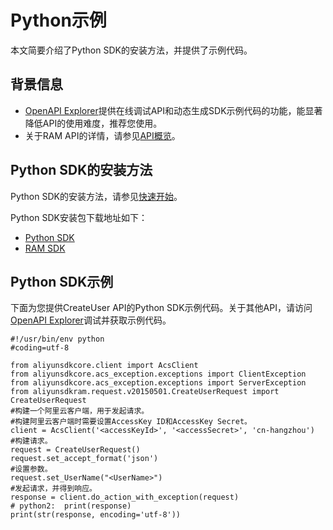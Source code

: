# Python示例

本文简要介绍了Python SDK的安装方法，并提供了示例代码。

## 背景信息

-   [OpenAPI Explorer](https://api.aliyun.com/)提供在线调试API和动态生成SDK示例代码的功能，能显著降低API的使用难度，推荐您使用。
-   关于RAM API的详情，请参见[API概览](/intl.zh-CN/API参考（RAM）/API概览.md)。

## Python SDK的安装方法

Python SDK的安装方法，请参见[快速开始]()。

Python SDK安装包下载地址如下：

-   [Python SDK](https://pypi.python.org/pypi/aliyun-python-sdk-core)
-   [RAM SDK](https://pypi.python.org/pypi/aliyun-python-sdk-ram)

## Python SDK示例

下面为您提供CreateUser API的Python SDK示例代码。关于其他API，请访问[OpenAPI Explorer](https://api.aliyun.com/)调试并获取示例代码。

```
#!/usr/bin/env python
#coding=utf-8

from aliyunsdkcore.client import AcsClient
from aliyunsdkcore.acs_exception.exceptions import ClientException
from aliyunsdkcore.acs_exception.exceptions import ServerException
from aliyunsdkram.request.v20150501.CreateUserRequest import CreateUserRequest
#构建一个阿里云客户端，用于发起请求。
#构建阿里云客户端时需要设置AccessKey ID和AccessKey Secret。
client = AcsClient('<accessKeyId>', '<accessSecret>', 'cn-hangzhou')
#构建请求。
request = CreateUserRequest()
request.set_accept_format('json')
#设置参数。
request.set_UserName("<UserName>")
#发起请求，并得到响应。
response = client.do_action_with_exception(request)
# python2:  print(response)
print(str(response, encoding='utf-8'))
            
```

